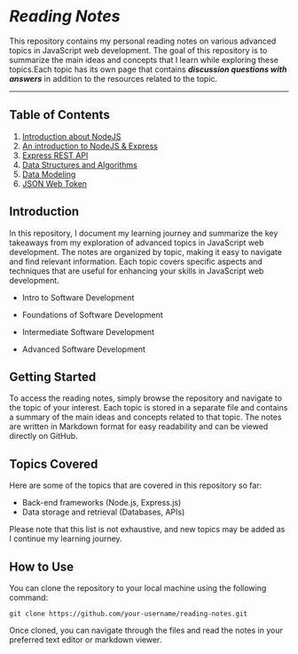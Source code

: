 
# *Reading Notes*

This repository contains my personal reading notes on various advanced topics in JavaScript web development. The goal of this repository is to summarize the main ideas and concepts that I learn while exploring these topics.Each topic has its own page that contains _**discussion questions with answers**_ in addition to the resources related to the topic.

---

## Table of Contents

1. [Introduction about NodeJS]('./intro-nodeJS.md)
2. [An introduction to NodeJS & Express]('./NodeJS&Express.md')
3. [Express REST API]('./ExpressRESTAPI.md')
4. [Data Structures and Algorithms]('./DSA.md')
5. [Data Modeling]('./Data-Modeling.md')
6. [JSON Web Token]('./jsonWebToken.md')

## Introduction

In this repository, I document my learning journey and summarize the key takeaways from my exploration of advanced topics in JavaScript web development. The notes are organized by topic, making it easy to navigate and find relevant information. Each topic covers specific aspects and techniques that are useful for enhancing your skills in JavaScript web development.

- Intro to Software Development

- Foundations of Software Development

- Intermediate Software Development

- Advanced Software Development

## Getting Started

To access the reading notes, simply browse the repository and navigate to the topic of your interest. Each topic is stored in a separate file and contains a summary of the main ideas and concepts related to that topic. The notes are written in Markdown format for easy readability and can be viewed directly on GitHub.

## Topics Covered

Here are some of the topics that are covered in this repository so far:

- Back-end frameworks (Node.js, Express.js)
- Data storage and retrieval (Databases, APIs)

Please note that this list is not exhaustive, and new topics may be added as I continue my learning journey.

## How to Use

You can clone the repository to your local machine using the following command:

```
git clone https://github.com/your-username/reading-notes.git
```

Once cloned, you can navigate through the files and read the notes in your preferred text editor or markdown viewer.

